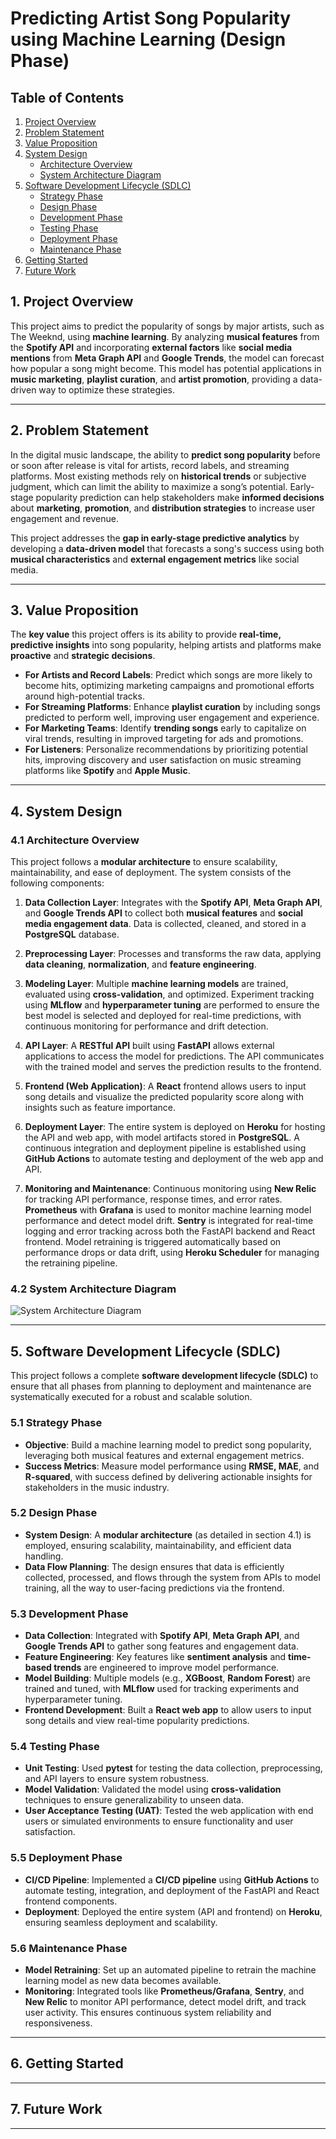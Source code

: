 # Predicting Artist Song Popularity using Machine Learning (Design Phase)

## Table of Contents
1. [Project Overview](#1-project-overview)
2. [Problem Statement](#2-problem-statement)
3. [Value Proposition](#3-value-proposition)
4. [System Design](#4-system-design)
   - [Architecture Overview](#41-architecture-overview)
   - [System Architecture Diagram](#42-system-architecture-diagram)
5. [Software Development Lifecycle (SDLC)](#5-software-development-lifecycle-sdlc)
   - [Strategy Phase](#51-strategy-phase)
   - [Design Phase](#52-design-phase)
   - [Development Phase](#53-development-phase)
   - [Testing Phase](#54-testing-phase)
   - [Deployment Phase](#55-deployment-phase)
   - [Maintenance Phase](#56-maintenance-phase)
6. [Getting Started](#6-getting-started)
7. [Future Work](#7-future-work)


## 1. Project Overview

This project aims to predict the popularity of songs by major artists, such as The Weeknd, using **machine learning**. By analyzing **musical features** from the **Spotify API** and incorporating **external factors** like **social media mentions** from **Meta Graph API** and **Google Trends**, the model can forecast how popular a song might become. This model has potential applications in **music marketing**, **playlist curation**, and **artist promotion**, providing a data-driven way to optimize these strategies.

---

## 2. Problem Statement

In the digital music landscape, the ability to **predict song popularity** before or soon after release is vital for artists, record labels, and streaming platforms. Most existing methods rely on **historical trends** or subjective judgment, which can limit the ability to maximize a song’s potential. Early-stage popularity prediction can help stakeholders make **informed decisions** about **marketing**, **promotion**, and **distribution strategies** to increase user engagement and revenue. 

This project addresses the **gap in early-stage predictive analytics** by developing a **data-driven model** that forecasts a song's success using both **musical characteristics** and **external engagement metrics** like social media. 

---

## 3. Value Proposition

The **key value** this project offers is its ability to provide **real-time, predictive insights** into song popularity, helping artists and platforms make **proactive** and **strategic decisions**. 

- **For Artists and Record Labels**: Predict which songs are more likely to become hits, optimizing marketing campaigns and promotional efforts around high-potential tracks.
- **For Streaming Platforms**: Enhance **playlist curation** by including songs predicted to perform well, improving user engagement and experience.
- **For Marketing Teams**: Identify **trending songs** early to capitalize on viral trends, resulting in improved targeting for ads and promotions.
- **For Listeners**: Personalize recommendations by prioritizing potential hits, improving discovery and user satisfaction on music streaming platforms like **Spotify** and **Apple Music**.

---

## 4. System Design

### 4.1 Architecture Overview
This project follows a **modular architecture** to ensure scalability, maintainability, and ease of deployment. The system consists of the following components:

1. **Data Collection Layer**: Integrates with the **Spotify API**, **Meta Graph API**, and **Google Trends API** to collect both **musical features** and **social media engagement data**. Data is collected, cleaned, and stored in a **PostgreSQL** database.
   
2. **Preprocessing Layer**: Processes and transforms the raw data, applying **data cleaning**, **normalization**, and **feature engineering**.
   
3. **Modeling Layer**: Multiple **machine learning models** are trained, evaluated using **cross-validation**, and optimized. Experiment tracking using **MLflow** and **hyperparameter tuning** are performed to ensure the best model is selected and deployed for real-time predictions, with continuous monitoring for performance and drift detection.
   
4. **API Layer**: A **RESTful API** built using **FastAPI** allows external applications to access the model for predictions. The API communicates with the trained model and serves the prediction results to the frontend.

5. **Frontend (Web Application)**: A **React** frontend allows users to input song details and visualize the predicted popularity score along with insights such as feature importance.

6. **Deployment Layer**: The entire system is deployed on **Heroku** for hosting the API and web app, with model artifacts stored in **PostgreSQL**. A continuous integration and deployment pipeline is established using **GitHub Actions** to automate testing and deployment of the web app and API. 

7. **Monitoring and Maintenance**: Continuous monitoring using **New Relic** for tracking API performance, response times, and error rates. **Prometheus** with **Grafana** is used to monitor machine learning model performance and detect model drift. **Sentry** is integrated for real-time logging and error tracking across both the FastAPI backend and React frontend. Model retraining is triggered automatically based on performance drops or data drift, using **Heroku Scheduler** for managing the retraining pipeline.

### 4.2 System Architecture Diagram

![System Architecture Diagram](https://github.com/sharkz0912/song-popularity-predictor/blob/main/System%20Design%20Diagram.png)

---

## 5. Software Development Lifecycle (SDLC)

This project follows a complete **software development lifecycle (SDLC)** to ensure that all phases from planning to deployment and maintenance are systematically executed for a robust and scalable solution.

### **5.1 Strategy Phase**
- **Objective**: Build a machine learning model to predict song popularity, leveraging both musical features and external engagement metrics.
- **Success Metrics**: Measure model performance using **RMSE, MAE**, and **R-squared**, with success defined by delivering actionable insights for stakeholders in the music industry.

### **5.2 Design Phase**
- **System Design**: A **modular architecture** (as detailed in section 4.1) is employed, ensuring scalability, maintainability, and efficient data handling.
- **Data Flow Planning**: The design ensures that data is efficiently collected, processed, and flows through the system from APIs to model training, all the way to user-facing predictions via the frontend.

### **5.3 Development Phase**
- **Data Collection**: Integrated with **Spotify API**, **Meta Graph API**, and **Google Trends API** to gather song features and engagement data.
- **Feature Engineering**: Key features like **sentiment analysis** and **time-based trends** are engineered to improve model performance.
- **Model Building**: Multiple models (e.g., **XGBoost**, **Random Forest**) are trained and tuned, with **MLflow** used for tracking experiments and hyperparameter tuning.
- **Frontend Development**: Built a **React web app** to allow users to input song details and view real-time popularity predictions.

### **5.4 Testing Phase**
- **Unit Testing**: Used **pytest** for testing the data collection, preprocessing, and API layers to ensure system robustness.
- **Model Validation**: Validated the model using **cross-validation** techniques to ensure generalizability to unseen data.
- **User Acceptance Testing (UAT)**: Tested the web application with end users or simulated environments to ensure functionality and user satisfaction.

### **5.5 Deployment Phase**
- **CI/CD Pipeline**: Implemented a **CI/CD pipeline** using **GitHub Actions** to automate testing, integration, and deployment of the FastAPI and React frontend components.
- **Deployment**: Deployed the entire system (API and frontend) on **Heroku**, ensuring seamless deployment and scalability.

### **5.6 Maintenance Phase**
- **Model Retraining**: Set up an automated pipeline to retrain the machine learning model as new data becomes available.
- **Monitoring**: Integrated tools like **Prometheus/Grafana**, **Sentry**, and **New Relic** to monitor API performance, detect model drift, and track user activity. This ensures continuous system reliability and responsiveness.

---

## 6. Getting Started

---

## 7. Future Work

---
